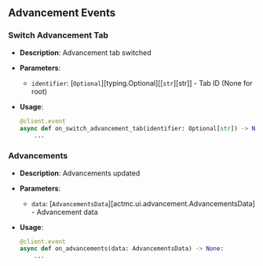 ## Advancement Events

### Switch Advancement Tab

* **Description**: Advancement tab switched
* **Parameters**:

  * `identifier`: [`Optional`][typing.Optional][[`str`][str]] - Tab ID (None for root)
* **Usage**:

  ```python
  @client.event
  async def on_switch_advancement_tab(identifier: Optional[str]) -> None:
      ...
  ```

### Advancements

* **Description**: Advancements updated
* **Parameters**:

  * `data`: [`AdvancementsData`][actmc.ui.advancement.AdvancementsData] - Advancement data
* **Usage**:

  ```python
  @client.event
  async def on_advancements(data: AdvancementsData) -> None:
      ...
  ```
